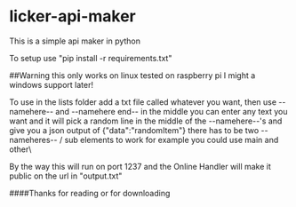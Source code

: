 # licker-api-maker
This is a simple api maker in python

To setup use "pip install -r requirements.txt"

##Warning this only works on linux tested on raspberry pi
I might a windows support later!

To use in the lists folder add a txt file called whatever you want,
then use --namehere-- and --namehere end-- in the middle you can enter any text you want
and it will pick a random line in the middle of the --namehere--'s and give you a json output of
{"data":"randomItem"}
there has to be two --nameheres-- / sub elements to work for example you could use main and other\

By the way this will run on port 1237 and the Online Handler will make it public on the url in "output.txt"

####Thanks for reading or for downloading
